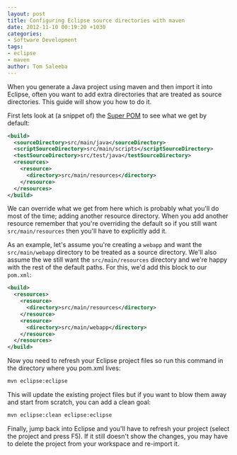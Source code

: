 ```yaml
---
layout: post
title: Configuring Eclipse source directories with maven
date: 2012-11-10 00:19:20 +1030
categories:
- Software Development
tags:
- eclipse
- maven
author: Tom Saleeba
---
```

When you generate a Java project using maven and then import it into Eclipse, often you want to add extra directories that are treated as source directories. This guide will show you how to do it.

First lets look at (a snippet of) the [Super POM](http://maven.apache.org/guides/introduction/introduction-to-the-pom.html#Super_POM) to see what we get by default:
```xml
<build>
  <sourceDirectory>src/main/java</sourceDirectory>
  <scriptSourceDirectory>src/main/scripts</scriptSourceDirectory>
  <testSourceDirectory>src/test/java</testSourceDirectory>
  <resources>
    <resource>
      <directory>src/main/resources</directory>
    </resource>
  </resources>
</build>
```
We can override what we get from here which is probably what you'll do most of the time; adding another resource directory. When you add another resource remember that you're overriding the default so if you still want `src/main/resources` then you'll have to explicitly add it.

As an example, let's assume you're creating a `webapp` and want the `src/main/webapp` directory to be treated as a source directory. We'll also assume the we still want the `src/main/resources` directory and we're happy with the rest of the default paths. For this, we'd add this block to our `pom.xml`:
```xml
<build>
  <resources>
    <resource>
      <directory>src/main/resources</directory>
    </resource>
    <resource>
      <directory>src/main/webapp</directory>
    </resource>
  </resources>
</build>
```
Now you need to refresh your Eclipse project files so run this command in the directory where you pom.xml lives:
```bash
mvn eclipse:eclipse
```
This will update the existing project files but if you want to blow them away and start from scratch, you can add a clean goal:
```bash
mvn eclipse:clean eclipse:eclipse
```
Finally, jump back into Eclipse and you'll have to refresh your project (select the project and press F5). If it still doesn't show the changes, you may have to delete the project from your workspace and re-import it.
